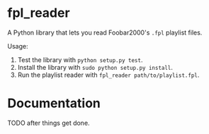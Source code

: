 fpl_reader
==========

A Python library that lets you read Foobar2000's `.fpl` playlist files.

Usage:

1. Test the library with `python setup.py test`.
2. Install the library with `sudo python setup.py install`.
3. Run the playlist reader with `fpl_reader path/to/playlist.fpl`.

Documentation
=============

TODO after things get done.
